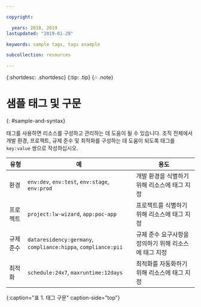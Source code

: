 ```yaml
---

copyright:

  years: 2018, 2019
lastupdated: "2019-01-28"

keywords: sample tags, tags example

subcollection: resources

---
```


{:shortdesc: .shortdesc}
{:tip: .tip}
{:notes: .note}


# 샘플 태그 및 구문
{: #sample-and-syntax}

태그를 사용하면 리소스를 구성하고 관리하는 데 도움이 될 수 있습니다. 조직 전체에서 개발 환경, 프로젝트, 규제 준수 및 최적화를 구성하는 데 도움이 되도록 태그를 `key:value` 쌍으로 작성하십시오.

|유형 |예 |용도 |
|------|----------|---------|
|환경 |`env:dev`, `env:test`, `env:stage`, `env:prod` |개발 환경을 식별하기 위해 리소스에 태그 지정|
|프로젝트 |`project:lw-wizard`, `app:poc-app` |프로젝트를 식별하기 위해 리소스에 태그 지정 |
|규제 준수 |`dataresidency:germany`, `compliance:hippa`, `compliance:pii` |규제 준수 요구사항을 정의하기 위해 리소스에 태그 지정 |
|최적화 |`schedule:24x7`, `maxruntime:12days` |최적화를 자동화하기 위해 리소스에 태그 지정 |
{:caption="표 1. 태그 구문" caption-side="top"}
